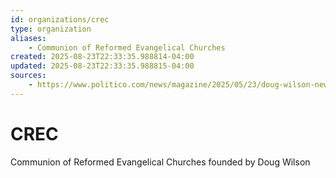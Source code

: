 ```yaml
---
id: organizations/crec
type: organization
aliases:
    - Communion of Reformed Evangelical Churches
created: 2025-08-23T22:33:35.988814-04:00
updated: 2025-08-23T22:33:35.988815-04:00
sources:
    - https://www.politico.com/news/magazine/2025/05/23/doug-wilson-new-right-pastor-hegseth-trump-officials-00355376
---
```


# CREC

Communion of Reformed Evangelical Churches founded by Doug Wilson

